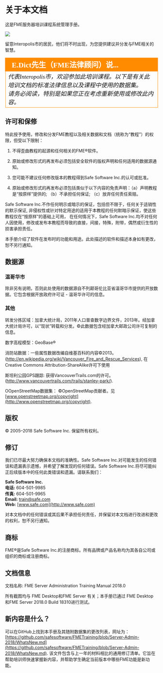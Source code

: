 # 关于本文档 #

这是FME服务器培训课程系统管理手册。

![](./Images/0.000.ServerHomeScreen.png)

留意Interopolis市的居民，他们将不时出现，为您提供建议并分发与FME相关的智慧。

<!--Person X Says Section-->

<table style="border-spacing: 0px">
<tr>
<td style="vertical-align:middle;background-color:darkorange;border: 2px solid darkorange">
<i class="fa fa-quote-left fa-lg fa-pull-left fa-fw" style="color:white;padding-right: 12px;vertical-align:text-top"></i>
<span style="color:white;font-size:x-large;font-weight: bold;font-family:serif">E.Dict先生（FME法律顾问）说...</span>
</td>
</tr>

<tr>
<td style="border: 1px solid darkorange">
<span style="font-family:serif; font-style:italic; font-size:larger">
代表Interopolis市，欢迎参加此培训课程。以下是有关此培训文档的标准法律信息以及课程中使用的数据集。
<br>请务必阅读，特别是如果您正在考虑重新使用或修改此内容。
</span>
</td>
</tr>
</table>


## 许可和保修 ##

特此授予使用，修改和分发FME教程以及相关数据和文档（统称为“教程”）的权限，但受以下限制：

1. 不得歪曲教程的起源和任何相关的FME®软件。
 
2. 原始或修改形式的再发布必须包括安全软件的版权声明和任何适用的数据源通知。

3. 您可能不建议任何修改版本的教程得到Safe Software Inc.的认可或批准。

4. 原始或修改形式的再发布必须包括类似于以下内容的免责声明：（a）声明教程是“按原样”提供的; （b）不承担任何保证; （c）放弃任何责任索赔。

Safe Software Inc.不作任何明示或暗示的保证，包括但不限于，任何关于适销性的默示保证, 非侵权性或针对特定用途的适用于本教程的任何默暗示保证，使这些教程仅在“按原样”的基础上可用， 在任何情况下，Safe Software Inc.均不对任何人因使用，修改或发布本教程而导致的直接，间接，特殊，附带，偶然或衍生性的损害承担责任。

本手册介绍了软件在发布时的功能和用途。此处描述的软件和描述本身如有更改，恕不另行通知。

## 数据源 ##

### 温哥华市 ###

除非另有说明，否则此处使用的数据源自不列颠哥伦比亚省温哥华市提供的开放数据。它包含根据开放政府许可证 - 温哥华许可的信息。

### 其他 ###

转发分拣区域：加拿大统计局，2011年人口普查数字边界文件，2013年。经加拿大统计局许可，以“现状”转载和分发。©此数据包含经加拿大邮政公司许可复制的信息。

数字高程模型：GeoBase®

消防站数据：一些属性数据改编自维基百科的内容©2013。
(http://en.wikipedia.org/wiki/Vancouver_Fire_and_Rescue_Services), 在Creative Commons Attribution-ShareAlike许可下使用

斯坦利公园GPS跟踪: 获得VancouverTrails.com的许可。(http://www.vancouvertrails.com/trails/stanley-park/).

OOpenStreetMap数据集： ©OpenStreetMap贡献者。见[www.openstreetmap.org/copyright](http://www.openstreetmap.org/copyright).

## 版权 ##

© 2005–2018 Safe Software Inc. 保留所有权利。

## 修订 ##

我们已尽最大努力确保本文档的准确性。Safe Software Inc.对可能发生的任何错误和遗漏表示遗憾，并希望了解发现的任何错误。Safe Software Inc.将尽可能纠正后续版本中的任何此类错误和遗漏。请联系我们：


**Safe Software Inc.**<br>
**电话:** 604-501-9985<br>
**传真:**   604-501-9965<br>
**Email:** [train@safe.com](mailto:train@safe.com)<br>
**Web:**   [www.safe.com](http://www.safe.com)<br>

对本文档中的任何错误或其后果不承担任何责任，并保留对本文档进行改进和更改的权利，恕不另行通知。

## 商标 ##

FME®是Safe Software Inc.的注册商标。所有品牌或产品名称均为其各自公司或组织的商标或注册商标。

## 文档信息 ##
文档名称:     FME Server Administration Training Manual 2018.0

所有截图均与 FME Desktop和FME Server 有关；本手册已通过 FME Desktop 和FME Server 2018.0 Build 18310进行测试。

## 新内容是什么？ ##
可以在GitHub上找到本手册及其随附数据集的更改列表，网址为：
[https://github.com/safesoftware/FMETraining/blob/Server-Admin-2018/WhatsNew.md](https://github.com/safesoftware/FMETraining/blob/Server-Admin-2018/WhatsNew.md). 该文件包含与上一年的材料相比的通用修订清单。它旨在帮助培训师快速掌握新内容，并帮助学生确定当前版本中哪些FME功能是新功能。
